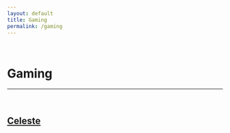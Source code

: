 ```yaml
---
layout: default
title: Gaming
permalink: /gaming
---
```

<p><br></p>

Gaming
=========

<hr style="height:2px;border-width:0;color:gray;background-color:gray">


<br>

[Celeste](/gaming/celeste.md)
-------
